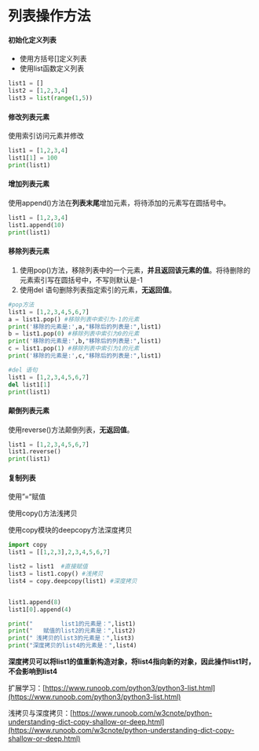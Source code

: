 # 列表操作方法

#### **初始化定义列表**

* 使用方括号\[\]定义列表
* 使用list函数定义列表

```python
list1 = []
list2 = [1,2,3,4]
list3 = list(range(1,5))
```

#### **修改列表元素**

使用索引访问元素并修改

```python
list1 = [1,2,3,4]
list1[1] = 100
print(list1)
```

#### **增加列表元素**

使用append\(\)方法在**列表末尾**增加元素，将待添加的元素写在圆括号中。

```python
list1 = [1,2,3,4]
list1.append(10)
print(list1)
```

#### **移除列表元素**

1. 使用pop\(\)方法，移除列表中的一个元素，**并且返回该元素的值**。将待删除的元素索引写在圆括号中，不写则默认是-1
2. 使用del 语句删除列表指定索引的元素，**无返回值**。

```python
#pop方法
list1 = [1,2,3,4,5,6,7]
a = list1.pop() #移除列表中索引为-1的元素
print('移除的元素是:',a,"移除后的列表是:",list1)
b = list1.pop(0) #移除列表中索引为0的元素
print('移除的元素是:',b,"移除后的列表是:",list1)
c = list1.pop(1) #移除列表中索引为1的元素
print('移除的元素是:',c,"移除后的列表是:",list1)
```

```python
#del 语句
list1 = [1,2,3,4,5,6,7]
del list1[1]
print(list1)
```

#### 颠倒列表元素

使用reverse\(\)方法颠倒列表，**无返回值**。

```python
list1 = [1,2,3,4,5,6,7]
list1.reverse()
print(list1)
```

#### 复制列表

使用”=“赋值

使用copy\(\)方法浅拷贝

使用copy模块的deepcopy方法深度拷贝

```python
import copy
list1 = [[1,2,3],2,3,4,5,6,7]

list2 = list1  #直接赋值
list3 = list1.copy() #浅拷贝
list4 = copy.deepcopy(list1) #深度拷贝


list1.append(8)
list1[0].append(4)

print("        list1的元素是：",list1)
print("   赋值的list2的元素是：",list2)
print(" 浅拷贝的list3的元素是：",list3)
print("深度拷贝的list4的元素是：",list4)
```

**深度拷贝可以将list1的值重新构造对象，将list4指向新的对象，因此操作list1时，不会影响到list4**



扩展学习：[https://www.runoob.com/python3/python3-list.html](https://www.runoob.com/python3/python3-list.html)

浅拷贝与深度拷贝：[https://www.runoob.com/w3cnote/python-understanding-dict-copy-shallow-or-deep.html](https://www.runoob.com/w3cnote/python-understanding-dict-copy-shallow-or-deep.html)

